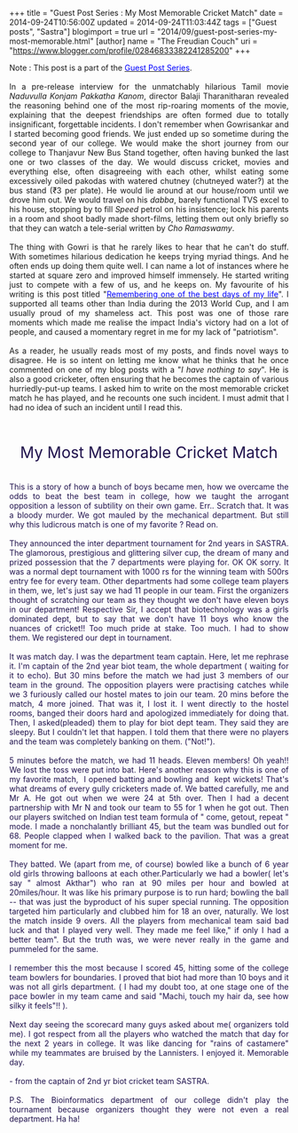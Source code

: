 +++
title = "Guest Post Series : My Most Memorable Cricket Match"
date = 2014-09-24T10:56:00Z
updated = 2014-09-24T11:03:44Z
tags = ["Guest posts", "Sastra"]
blogimport = true 
url = "2014/09/guest-post-series-my-most-memorable.html"
[author]
	name = "The Freudian Couch"
	uri = "https://www.blogger.com/profile/02846833382241285200"
+++

<div dir="ltr" style="text-align: left;" trbidi="on">
<div style="text-align: justify;">
Note : This post is a part of the <a href="http://adarsh89.blogspot.com/2014/09/guest-posts-series.html" target="_blank"><span style="color: blue;">Guest Post Series</span></a>.<br />
<br />
In a pre-release interview for the unmatchably hilarious Tamil movie <i>Naduvulla Konjam Pakkatha Kanom</i>, director Balaji Tharanitharan revealed the reasoning behind one of the most rip-roaring moments of the movie, explaining that the deepest friendships are often formed due to totally insignificant, forgettable incidents. I don't remember when Gowrisankar and I started becoming good friends. We just ended up so sometime during the second year of our college. We would make the short journey from our college to Thanjavur New Bus Stand together, often having bunked the last one or two classes of the day. We would discuss cricket, movies and everything else, often disagreeing with each other, whilst eating some excessively oiled pakodas with watered chutney (chutneyed water?) at the bus stand (₹3 per plate). He would lie around at our house/room until we drove him out. We would travel on his <i>dabba</i>, barely functional TVS excel to his house, stopping by to fill <i>Speed </i>petrol&nbsp;on his insistence; lock his parents in a room and shoot badly made short-films, letting them out only briefly so that they can watch a tele-serial written by <i>Cho Ramaswamy</i>.</div>
<div>
<div style="text-align: justify;">
<br /></div>
</div>
<div>
<div style="text-align: justify;">
The thing with Gowri is that he rarely likes to hear that he can't do stuff. With sometimes hilarious dedication he keeps trying myriad things. And he often ends up doing them quite well. I can name a lot of instances where he started at square zero and improved himself immensely. He started writing just to compete with a few of us, and he keeps on. My favourite of his writing is this post titled "<a href="http://life-s-beautiful.blogspot.com/2012/04/remembering-one-of-best-day-of-my-life.html" target="_blank"><span style="color: blue;">Remembering one of the best days of my life</span></a>". I supported all teams other than India during the 2013 World Cup, and I am usually proud of my shameless act. This post was one of those rare moments which made me realise the impact India's victory had on a lot of people, and caused a momentary regret in me for my lack of "patriotism".<br />
<br />
As a reader, he usually reads most of my posts, and finds novel ways to disagree. He is so intent on letting me know what he thinks that he once commented on one of my blog posts with a "<i>I have nothing to say</i>". He is also a good cricketer, often ensuring that he becomes the captain of various hurriedly-put-up teams. I asked him to write on the most memorable cricket match he has played, and he recounts one such incident. I must admit that I had no idea of such an incident until I read this.</div>
<div style="text-align: justify;">
<br /></div>
<h1>
<div style="text-align: justify;">
<div style="text-align: center;">
<span style="font-weight: normal;"><span style="color: #20124d;">My Most Memorable Cricket Match</span></span></div>
</div>
</h1>
<div style="text-align: justify;">
<br /></div>
<div style="text-align: justify;">
<span style="color: #20124d;">This is a story of how a bunch of boys became men, how we overcame the odds to beat the best team in college, how we taught the arrogant opposition a lesson of subtility on their own game. Err.. Scratch that. It was a bloody murder. We got mauled by the mechanical department. But still why this ludicrous match is one of my favorite ? Read on.</span></div>
<div style="text-align: justify;">
<span style="color: #20124d;"><br /></span></div>
<div style="text-align: justify;">
<span style="color: #20124d;">They announced the inter department tournament for 2nd years in SASTRA. The glamorous, prestigious and glittering silver cup, the dream of many and prized possession that the 7 departments were playing for. OK OK sorry. It was a normal dept tournament with 1000 rs for the winning team with 500rs entry fee for every team. Other departments had some college team players in them, we, let's just say we had 11 people in our team. First the organizers thought of scratching our team as they thought we don't have eleven boys in our department! Respective Sir, I accept that biotechnology was a girls dominated dept, but to say that we don't have 11 boys who know the nuances of cricket!! Too much pride at stake. Too much. I had to show them. We registered our dept in tournament.&nbsp;</span></div>
<div style="text-align: justify;">
<span style="color: #20124d;"><br /></span></div>
<div style="text-align: justify;">
<span style="color: #20124d;">It was match day. I was the department team captain. Here, let me rephrase it. I'm captain of the 2nd year biot team, the whole department ( waiting for it to echo). But 30 mins before the match we had just 3 members of our team in the ground. The opposition players were practising catches while we 3 furiously called our hostel mates to join our team. 20 mins before the match, 4 more joined. That was it, I lost it. I went directly to the hostel rooms, banged their doors hard and apologized immediately for doing that. Then, I asked(pleaded) them to play for biot dept team. They said they are sleepy. But I couldn't let that happen. I told them that there were no players and the team was completely banking on them. ("Not!").</span></div>
<div style="text-align: justify;">
<span style="color: #20124d;"><br /></span></div>
<div style="text-align: justify;">
<span style="color: #20124d;">5 minutes before the match, we had 11 heads. Eleven members! Oh yeah!! We lost the toss were put into bat. Here's another reason why this is one of my favorite match, &nbsp;I opened batting and bowling and &nbsp;kept wickets! That's what dreams of every gully cricketers made of. We batted carefully, me and Mr A. He got out when we were 24 at 5th over. Then I had a decent partnership with Mr N and took our team to 55 for 1 when he got out. Then our players switched on Indian test team formula of " come, getout, repeat " mode. I made a nonchalantly brilliant 45, but the team was bundled out for 68. People clapped when I walked back to the pavilion. That was a great moment for me.</span></div>
<div style="text-align: justify;">
<span style="color: #20124d;"><br /></span></div>
<div style="text-align: justify;">
<span style="color: #20124d;">They batted. We (apart from me, of course) bowled like a bunch of 6 year old girls throwing balloons at each other.Particularly we had a bowler( let's say " almost Akthar") who ran at 90 miles per hour and bowled at 20miles/hour. It was like his primary purpose is to run hard; bowling the ball -- that was just the byproduct of his super special running. The opposition targeted him particularly and clubbed him for 18 an over, naturally. We lost the match inside 9 overs. All the players from mechanical team said bad luck and that I played very well. They made me feel like," if only I had a better team". But the truth was, we were never really in the game and pummeled for the same.</span></div>
<div style="text-align: justify;">
<span style="color: #20124d;"><br /></span></div>
<div style="text-align: justify;">
<span style="color: #20124d;">I remember this the most because I scored 45, hitting some of the college team bowlers for boundaries. I proved that biot had more than 10 boys and it was not all girls department. ( I had my doubt too, at one stage one of the pace bowler in my team came and said "Machi, touch my hair da, see how silky it feels"!! ).</span></div>
<div style="text-align: justify;">
<span style="color: #20124d;"><br /></span></div>
<div style="text-align: justify;">
<span style="color: #20124d;">Next day seeing the scorecard many guys asked about me( organizers told me). I got respect from all the players who watched the match that day for the next 2 years in college. It was like dancing for "rains of castamere" while my teammates are bruised by the Lannisters. I enjoyed it. Memorable day.</span></div>
<div style="text-align: justify;">
<br /></div>
<div style="text-align: justify;">
<span style="color: #20124d;">- from the captain of 2nd yr biot cricket team SASTRA.</span></div>
<div style="text-align: justify;">
<span style="color: #20124d;"><br /></span></div>
<div style="text-align: justify;">
<span style="color: #20124d;">P.S. The Bioinformatics department of our college didn't play the tournament because organizers thought they were not even a real department. Ha ha!</span></div>
</div>
</div>


